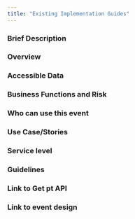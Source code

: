 ```yaml
---
title: "Existing Implementation Guides"
---
```




### Brief Description

### Overview

### Accessible Data

### Business Functions and Risk

### Who can use this event

### Use Case/Stories

### Service level

### Guidelines

### Link to Get pt API

### Link to event design